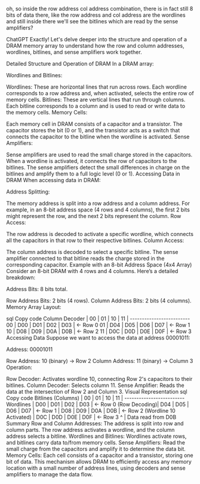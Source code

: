 oh, so inside the row address col address combination, there is in fact still 8 bits of data there, like the row address and col address are the wordlines and still inside there we'll see the bitlines which are read by the sense amplifiers? 

ChatGPT
Exactly! Let's delve deeper into the structure and operation of a DRAM memory array to understand how the row and column addresses, wordlines, bitlines, and sense amplifiers work together.

Detailed Structure and Operation of DRAM
In a DRAM array:

Wordlines and Bitlines:

Wordlines: These are horizontal lines that run across rows. Each wordline corresponds to a row address and, when activated, selects the entire row of memory cells.
Bitlines: These are vertical lines that run through columns. Each bitline corresponds to a column and is used to read or write data to the memory cells.
Memory Cells:

Each memory cell in DRAM consists of a capacitor and a transistor. The capacitor stores the bit (0 or 1), and the transistor acts as a switch that connects the capacitor to the bitline when the wordline is activated.
Sense Amplifiers:

Sense amplifiers are used to read the small charge stored in the capacitors. When a wordline is activated, it connects the row of capacitors to the bitlines. The sense amplifiers detect the small differences in charge on the bitlines and amplify them to a full logic level (0 or 1).
Accessing Data in DRAM
When accessing data in DRAM:

Address Splitting:

The memory address is split into a row address and a column address. For example, in an 8-bit address space (4 rows and 4 columns), the first 2 bits might represent the row, and the next 2 bits represent the column.
Row Access:

The row address is decoded to activate a specific wordline, which connects all the capacitors in that row to their respective bitlines.
Column Access:

The column address is decoded to select a specific bitline. The sense amplifier connected to that bitline reads the charge stored in the corresponding capacitor.
Example with an 8-bit Address Space (4x4 Array)
Consider an 8-bit DRAM with 4 rows and 4 columns. Here’s a detailed breakdown:

Address Bits: 8 bits total.

Row Address Bits: 2 bits (4 rows).
Column Address Bits: 2 bits (4 columns).
Memory Array Layout:

sql
Copy code
      Column Decoder
       | 00  | 01  | 10  | 11  |
      -------------------------
00 |   D00 | D01 | D02 | D03 | <- Row 0
01 |   D04 | D05 | D06 | D07 | <- Row 1
10 |   D08 | D09 | D0A | D0B | <- Row 2
11 |   D0C | D0D | D0E | D0F | <- Row 3
Accessing Data
Suppose we want to access the data at address 00001011:

Address: 00001011

Row Address: 10 (binary) -> Row 2
Column Address: 11 (binary) -> Column 3
Operation:

Row Decoder: Activates wordline 10, connecting Row 2's capacitors to their bitlines.
Column Decoder: Selects column 11.
Sense Amplifier: Reads the data at the intersection of Row 2 and Column 3.
Visual Representation
sql
Copy code
     Bitlines (Columns)
       | 00  | 01  | 10  | 11  |
      -------------------------
Wordlines |   D00 | D01 | D02 | D03 | <- Row 0
(Row Decoding)|   D04 | D05 | D06 | D07 | <- Row 1
       |   D08 | D09 | D0A | D0B | <- Row 2 (Wordline 10 Activated)
       |   D0C | D0D | D0E | D0F | <- Row 3
                        ^
                        |
                      Data read from D0B
Summary
Row and Column Addresses: The address is split into row and column parts. The row address activates a wordline, and the column address selects a bitline.
Wordlines and Bitlines: Wordlines activate rows, and bitlines carry data to/from memory cells.
Sense Amplifiers: Read the small charge from the capacitors and amplify it to determine the data bit.
Memory Cells: Each cell consists of a capacitor and a transistor, storing one bit of data.
This mechanism allows DRAM to efficiently access any memory location with a small number of address lines, using decoders and sense amplifiers to manage the data flow.